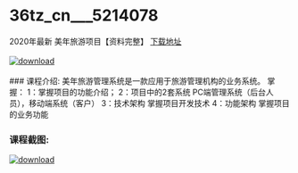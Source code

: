 # 36tz_cn___5214078
2020年最新 美年旅游项目【资料完整】
[下载地址](http://www.36tz.cn/article/5214078 "下载地址")
<br/></br>[![download](http://36tz.cn/muke_img/2020_06_1-109-300x172.png "下载地址")](http://www.36tz.cn/article/5214078 "下载地址")
<br/></br>### 课程介绍:
美年旅游管理系统是一款应用于旅游管理机构的业务系统。
掌握：
1：掌握项目的功能介绍；
2：项目中的2套系统
PC端管理系统（后台人员），移动端系统（客户）
3：技术架构
掌握项目开发技术
4：功能架构
掌握项目的业务功能

### 课程截图:
[![download](http://36tz.cn/muke_img/2020_06_2-122.png "下载地址")](http://www.36tz.cn/article/5214078 "下载地址")
